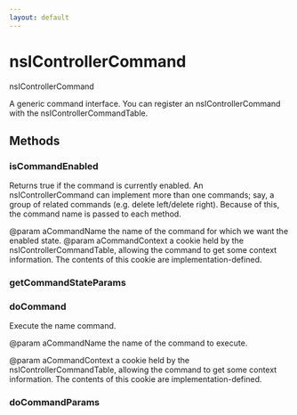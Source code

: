 ```yaml
---
layout: default
---
```


# nsIControllerCommand #

nsIControllerCommand

A generic command interface. You can register an nsIControllerCommand
with the nsIControllerCommandTable.


## Methods ##

### isCommandEnabled ###

Returns true if the command is currently enabled. An nsIControllerCommand
can implement more than one commands; say, a group of related commands
(e.g. delete left/delete right). Because of this, the command name is
passed to each method.

@param aCommandName  the name of the command for which we want the enabled
                     state.
@param aCommandContext    a cookie held by the nsIControllerCommandTable,
                 allowing the command to get some context information.
                 The contents of this cookie are implementation-defined.


### getCommandStateParams ###

### doCommand ###

Execute the name command.

@param aCommandName  the name of the command to execute.

@param aCommandContext    a cookie held by the nsIControllerCommandTable,
                 allowing the command to get some context information.
                 The contents of this cookie are implementation-defined.


### doCommandParams ###
